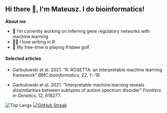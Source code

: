 ## Hi there 👋, I'm Mateusz. I do bioinformatics! 

**About me**
- 🧬 I’m currently working on inferring gene regulatory networks with machine learning
- 🏴‍☠️ I love writing in R
- 🥏 My free-time is playing frisbee golf 
#### Selected articles

- Garbulowski et al. 2021. “R. ROSETTA: an interpretable machine learning framework”
*BMC bioinformatics*, 22, 1--18.

- Garbulowski et al. 2021. “Interpretable machine learning reveals dissimilarities between subtypes of autism spectrum disorder”
  *Frontiers in Genetics*, 12, 618277.


![Top Langs](https://github-readme-stats.vercel.app/api/top-langs/?username=mategarb&layout=compact&hide=javascript,html,css)
[![GitHub Streak](https://streak-stats.demolab.com/?user=mategarb)](https://git.io/streak-stats)
